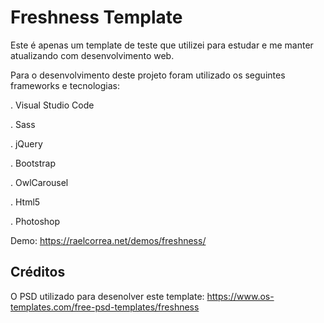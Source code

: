 # Freshness Template

Este é apenas um template de teste que utilizei para estudar e me manter atualizando com desenvolvimento web.

Para o desenvolvimento deste projeto foram utilizado os seguintes frameworks e tecnologias:

. Visual Studio Code

. Sass

. jQuery

. Bootstrap

. OwlCarousel

. Html5

. Photoshop

Demo:
https://raelcorrea.net/demos/freshness/

## Créditos
O PSD utilizado para desenolver este template:
https://www.os-templates.com/free-psd-templates/freshness
